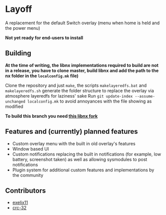 # Layoff
A replacement for the default Switch overlay (menu when home is held and the power menu)

**Not yet ready for end-users to install**
## Building

**At the time of writing, the libnx implementations required to build are not in a release, you have to clone master, build libnx and add the path to the nx folder in the `localconfig.mk` file)**

Clone the repository and just `make`, the scripts `makelayeredfs.bat` and `makelayeredfs.sh` generate the folder structure to replace the overlay via atmosphere layeredfs for laziness' sake
Run `git update-index --assume-unchanged localconfig.mk` to avoid annoyances with the file showing as modified

**To build this branch you need [this libnx fork](https://github.com/exelix11/libnx/tree/layoff)**

## Features and (currently) planned features
  - Custom overlay menu with the built in old overlay's features
  - Window based UI
  - Custom notifications replacing the built in notifications (for example, low battery, screenshot taken) as well as allowing sysmodules to post notifications
  - Plugin system for additional custom features and implementations by the community
  
  ## Contributors
  - [exelix11](https://github.com/exelix11/)
  - [crc-32](https://github.com/crc-32/)
